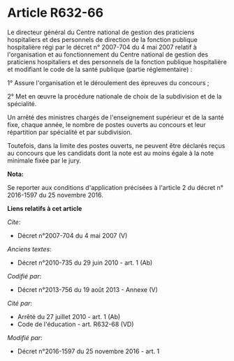 # Article R632-66

Le directeur général du Centre national de gestion des praticiens hospitaliers et des personnels de direction de la fonction
publique hospitalière régi par le décret n° 2007-704 du 4 mai 2007 relatif à l'organisation et au fonctionnement du Centre
national de gestion des praticiens hospitaliers et des personnels de la fonction publique hospitalière et modifiant le code
de la santé publique (partie réglementaire) : 

1° Assure l'organisation et le déroulement des épreuves du concours ; 

2° Met en œuvre la procédure nationale de choix de la subdivision et de la spécialité. 

Un arrêté des ministres chargés de l'enseignement supérieur et de la santé fixe, chaque année, le nombre de postes ouverts au
concours et leur répartition par spécialité et par subdivision. 

Toutefois, dans la limite des postes ouverts, ne peuvent être déclarés reçus au concours que les candidats dont la note est
au moins égale à la note minimale fixée par le jury.

**Nota:**

Se reporter aux conditions d'application précisées à l'article 2 du décret n° 2016-1597 du 25 novembre 2016.

**Liens relatifs à cet article**

_Cite_:

  - Décret n°2007-704 du 4 mai 2007 (V)

_Anciens textes_:

  - Décret n°2010-735 du 29 juin 2010 - art. 1 (Ab)

_Codifié par_:

  - Décret n°2013-756 du 19 août 2013 -  Annexe (V)

_Cité par_:

  - Arrêté du 27 juillet 2010 - art. 1 (Ab)
  - Code de l'éducation - art. R632-68 (VD)

_Modifié par_:

  - Décret n°2016-1597 du 25 novembre 2016 - art. 1
